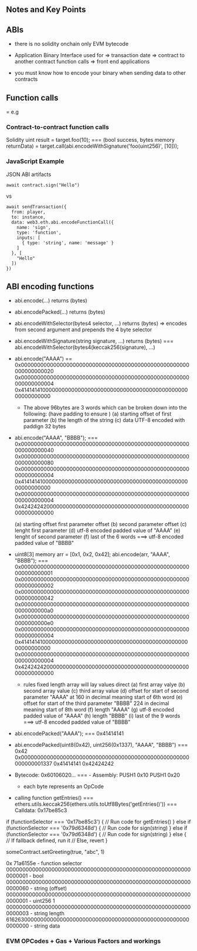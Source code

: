 ## Notes and Key Points 

## ABIs 

- there is no solidity onchain only EVM bytecode 

- Application Binary Interface used for 
   => transaction date
   => contract to another contract function calls
   => front end applications 
- you must know how to encode your binary when sending data to other contracts 

## Function calls 
 = e.g 


### Contract-to-contract function calls

Solidity uint result = target.foo(10); === (bool success, bytes memory returnData)
      = target.call(abi.encodeWithSignature('foo(uint256)', [10]));

### JavaScript Example

JSON ABI artifacts

    await contract.sign("Hello")

vs

    await sendTransaction({
      from: player,
      to: instance,
      data: web3.eth.abi.encodeFunctionCall({
        name: 'sign',
        type: 'function',
        inputs: [
          { type: 'string', name: 'message' }
        ]
      }, [
        "Hello"
      ])
    })


## ABI encoding functions 
- abi.encode(...) returns (bytes)
- abi.encodePacked(...) returns (bytes) 
- abi.encodeWithSelector(bytes4 selector, ...) returns (bytes) =>  encodes from second argument and prepends the 4 byte selector
- abi.encodeWithSignature(string signature, ...) returns (bytes) === abi.encodeWithSelector(bytes4(keccak256(signature), ...)

- abi.encode("AAAA") == 0x0000000000000000000000000000000000000000000000000000000000000020
0x0000000000000000000000000000000000000000000000000000000000000004
0x4141414100000000000000000000000000000000000000000000000000000000

   - The above 96bytes are 3 words which can be broken down into the following: (have padding to ensure )
     (a) starting offset of first parameter 
     (b) the length of the string 
     (c) data UTF-8 encoded with paddign 32 bytes

- abi.encode("AAAA", "BBBB"); === 0x0000000000000000000000000000000000000000000000000000000000000040
0x0000000000000000000000000000000000000000000000000000000000000080
0x0000000000000000000000000000000000000000000000000000000000000004
0x4141414100000000000000000000000000000000000000000000000000000000
0x0000000000000000000000000000000000000000000000000000000000000004
0x4242424200000000000000000000000000000000000000000000000000000000

   (a) starting offset first parameter offset
   (b) second parameter offset
   (c) lenght first parameter
   (d) utf-8 encoded padded value of "AAAA"
   (e) lenght of second parameter 
   (f) last of the 6 words ===> utf-8 encoded padded value of "BBBB"

- uint8[3] memory arr = [0x1, 0x2, 0x42];
abi.encode(arr, "AAAA", "BBBB");  === 0x0000000000000000000000000000000000000000000000000000000000000001
0x0000000000000000000000000000000000000000000000000000000000000002
0x0000000000000000000000000000000000000000000000000000000000000042
0x00000000000000000000000000000000000000000000000000000000000000a0
0x00000000000000000000000000000000000000000000000000000000000000e0
0x0000000000000000000000000000000000000000000000000000000000000004
0x4141414100000000000000000000000000000000000000000000000000000000
0x0000000000000000000000000000000000000000000000000000000000000004
0x4242424200000000000000000000000000000000000000000000000000000000

    - rules fixed length array will lay values direct 
    (a) first array valye
    (b) second array value
    (c) third array value
    (d) offset for start of second parameter "AAAA" at 160 in decimal meaning start of 6th word
    (e) offset for start of the third parameter "BBBB" 224 in decimal meaning start of 8th word
    (f) length "AAAA"
    (g) utf-8 encoded padded value of "AAAA"
    (h) length "BBBB"
    (i) last of the 9 words ===> utf-8 encoded padded value of "BBBB"

- abi.encodePacked("AAAA"); === 0x41414141
- abi.encodePacked(uint8(0x42), uint256(0x1337), "AAAA", "BBBB") === 0x42
0x0000000000000000000000000000000000000000000000000000000000001337
0x41414141
0x42424242

 - Bytecode: 0x60106020...  === - Assembly: PUSH1 0x10 PUSH1 0x20
   - each byte represents an OpCode 

- calling function getEntries() === ethers.utils.keccak256(ethers.utils.toUtf8Bytes('getEntries()')) === Calldata: 0x17be85c3

if (functionSelector === '0x17be85c3') {
  // Run code for getEntries()
}
else if (functionSelector === '0x79d6348d') {
  // Run code for sign(string)
}
else if (functionSelector === '0x79d6348d') {
  // Run code for sign(string)
}
else {
  // If fallback defined, run it
  // Else, revert
}

someContract.setGreeting(true, "abc", 1)

0x
71a6155e - function selector
0000000000000000000000000000000000000000000000000000000000000001 - bool
0000000000000000000000000000000000000000000000000000000000000060 - string (offset)
0000000000000000000000000000000000000000000000000000000000000001 - uint256 1
0000000000000000000000000000000000000000000000000000000000000003 - string length
6162630000000000000000000000000000000000000000000000000000000000 - string data

### EVM OPCodes + Gas + Various Factors and workings

